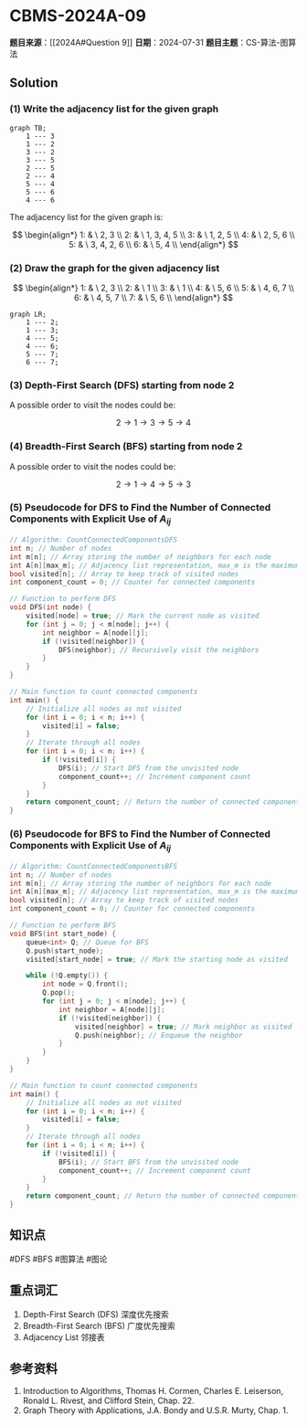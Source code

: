 # CBMS-2024A-09

**题目来源**：[[2024A#Question 9]]
**日期**：2024-07-31
**题目主题**：CS-算法-图算法

## Solution

### (1) Write the adjacency list for the given graph

```mermaid
graph TB;
	1 --- 3
    1 --- 2
    3 --- 2
    3 --- 5
    2 --- 5
    2 --- 4
    5 --- 4
    5 --- 6
    4 --- 6
```

The adjacency list for the given graph is:

$$
\begin{align*}
1: & \ 2, 3 \\
2: & \ 1, 3, 4, 5 \\
3: & \ 1, 2, 5 \\
4: & \ 2, 5, 6 \\
5: & \ 3, 4, 2, 6 \\
6: & \ 5, 4 \\
\end{align*}
$$

### (2) Draw the graph for the given adjacency list

$$
\begin{align*}
1: & \ 2, 3 \\
2: & \ 1 \\
3: & \ 1 \\
4: & \ 5, 6 \\
5: & \ 4, 6, 7 \\
6: & \ 4, 5, 7 \\
7: & \ 5, 6 \\
\end{align*}
$$

```mermaid
graph LR;
    1 --- 2;
    1 --- 3;
    4 --- 5;
    4 --- 6;
    5 --- 7;
    6 --- 7;
```

### (3) Depth-First Search (DFS) starting from node 2

A possible order to visit the nodes could be:

$$
2 \rightarrow 1 \rightarrow 3 \rightarrow 5 \rightarrow 4
$$

### (4) Breadth-First Search (BFS) starting from node 2

A possible order to visit the nodes could be:

$$
2 \rightarrow 1 \rightarrow 4 \rightarrow 5 \rightarrow 3
$$

### (5) Pseudocode for DFS to Find the Number of Connected Components with Explicit Use of $A_{ij}$

```c
// Algorithm: CountConnectedComponentsDFS
int n; // Number of nodes
int m[n]; // Array storing the number of neighbors for each node
int A[n][max_m]; // Adjacency list representation, max_m is the maximum number of edges
bool visited[n]; // Array to keep track of visited nodes
int component_count = 0; // Counter for connected components

// Function to perform DFS
void DFS(int node) {
    visited[node] = true; // Mark the current node as visited
    for (int j = 0; j < m[node]; j++) {
        int neighbor = A[node][j];
        if (!visited[neighbor]) {
            DFS(neighbor); // Recursively visit the neighbors
        }
    }
}

// Main function to count connected components
int main() {
    // Initialize all nodes as not visited
    for (int i = 0; i < n; i++) {
        visited[i] = false;
    }
    // Iterate through all nodes
    for (int i = 0; i < n; i++) {
        if (!visited[i]) {
            DFS(i); // Start DFS from the unvisited node
            component_count++; // Increment component count
        }
    }
    return component_count; // Return the number of connected components
}
```

### (6) Pseudocode for BFS to Find the Number of Connected Components with Explicit Use of $A_{ij}$

```c
// Algorithm: CountConnectedComponentsBFS
int n; // Number of nodes
int m[n]; // Array storing the number of neighbors for each node
int A[n][max_m]; // Adjacency list representation, max_m is the maximum number of edges
bool visited[n]; // Array to keep track of visited nodes
int component_count = 0; // Counter for connected components

// Function to perform BFS
void BFS(int start_node) {
    queue<int> Q; // Queue for BFS
    Q.push(start_node);
    visited[start_node] = true; // Mark the starting node as visited

    while (!Q.empty()) {
        int node = Q.front();
        Q.pop();
        for (int j = 0; j < m[node]; j++) {
            int neighbor = A[node][j];
            if (!visited[neighbor]) {
                visited[neighbor] = true; // Mark neighbor as visited
                Q.push(neighbor); // Enqueue the neighbor
            }
        }
    }
}

// Main function to count connected components
int main() {
    // Initialize all nodes as not visited
    for (int i = 0; i < n; i++) {
        visited[i] = false;
    }
    // Iterate through all nodes
    for (int i = 0; i < n; i++) {
        if (!visited[i]) {
            BFS(i); // Start BFS from the unvisited node
            component_count++; // Increment component count
        }
    }
    return component_count; // Return the number of connected components
}
```

## 知识点

#DFS #BFS #图算法 #图论 

## 重点词汇

1. Depth-First Search (DFS) 深度优先搜索
2. Breadth-First Search (BFS) 广度优先搜索
3. Adjacency List 邻接表

## 参考资料

1. Introduction to Algorithms, Thomas H. Cormen, Charles E. Leiserson, Ronald L. Rivest, and Clifford Stein, Chap. 22.
2. Graph Theory with Applications, J.A. Bondy and U.S.R. Murty, Chap. 1.
